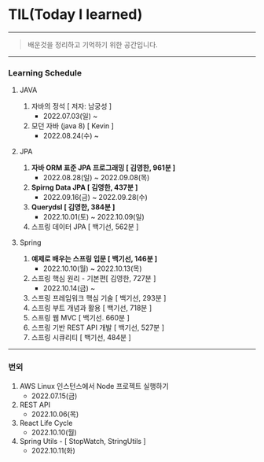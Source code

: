 # TIL(Today I learned) 

----

> 배운것을 정리하고 기억하기 위한 공간입니다.

----

### Learning Schedule

1. JAVA
   1. 자바의 정석 [ 저자: 남궁성 ]
      - 2022.07.03(일) ~
   2. 모던 자바 (java 8) [ Kevin ]
      - 2022.08.24(수) ~ 

2. JPA
   1. **자바 ORM 표준 JPA 프로그래밍 [ 김영한, 961분 ]**
      - 2022.08.28(일) ~ 2022.09.08(목)
   2. **Spirng Data JPA [ 김영한, 437분 ]**
      - 2022.09.16(금) ~ 2022.09.28(수)
   3. **Querydsl [ 김영한, 384분 ]**
      - 2022.10.01(토) ~ 2022.10.09(일)
   4. 스프링 데이터 JPA [ 백기선, 562분 ]
3. Spring
   1. **예제로 배우는 스프링 입문 [ 백기선, 146분 ]** 
      - 2022.10.10(월) ~ 2022.10.13(목)
   2. 스프링 핵심 원리 - 기본편[ 김영한, 727분 ]
      - 2022.10.14(금) ~ 
   3. 스프링 프레임워크 핵심 기술 [ 백기선, 293분 ]
   4. 스프링 부트 개념과 활용 [ 백기선, 718분 ]
   5. 스프링 웹 MVC [ 백기선. 660분 ]
   6. 스프링 기반 REST API 개발 [ 백기선, 527분 ]
   7. 스프링 시큐리티 [ 백기선, 484분 ]



----

### 번외

1. AWS Linux 인스턴스에서 Node 프로젝트 실행하기
   - 2022.07.15(금)
2. REST API
   - 2022.10.06(목)
3. React Life Cycle
   - 2022.10.10(월)
4. Spring Utils - [ StopWatch, StringUtils ]
   - 2022.10.11(화)
